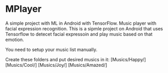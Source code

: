 # MPlayer
A simple project with ML in Android with TensorFlow. Music player with facial expression recognition.
This is a sipmle project on Android that uses Tensorflow to detecet facial expressoin and play music based on that emotion.

You need to setup your music list manually.

Create these folders and put desired musics in it:
  [Musics/Happy/]
  [Musics/Cool/]
  [Musics/Joy/]
  [Musics/Amazed/]
